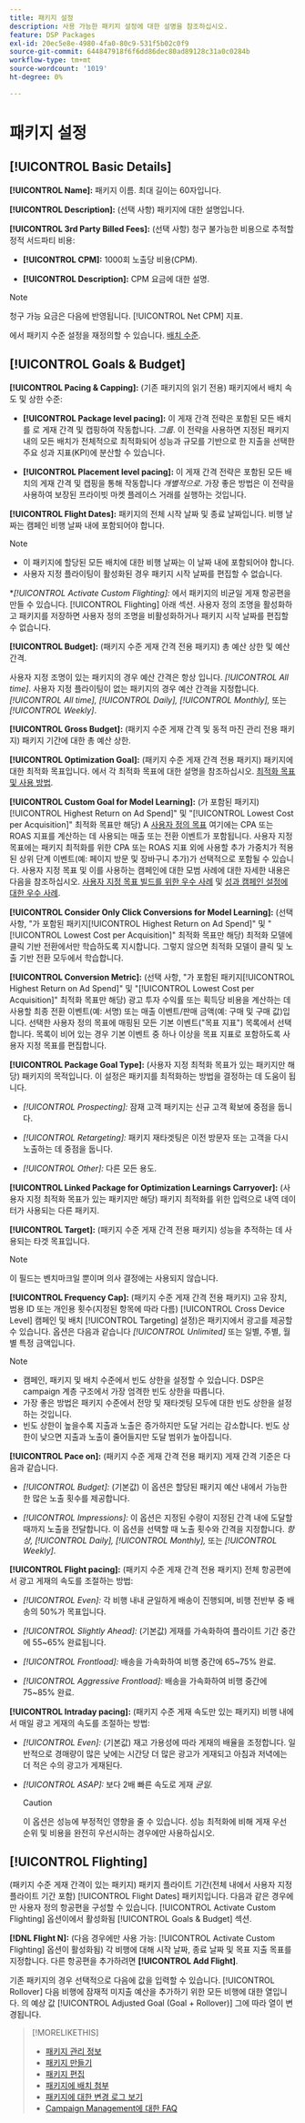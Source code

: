 ```yaml
---
title: 패키지 설정
description: 사용 가능한 패키지 설정에 대한 설명을 참조하십시오.
feature: DSP Packages
exl-id: 20ec5e8e-4980-4fa0-80c9-531f5b02c0f9
source-git-commit: 644847918f6f6dd86dec80ad89128c31a0c0284b
workflow-type: tm+mt
source-wordcount: '1019'
ht-degree: 0%

---
```


# 패키지 설정

## [!UICONTROL Basic Details]

**[!UICONTROL Name]:** 패키지 이름. 최대 길이는 60자입니다.

**[!UICONTROL Description]:** (선택 사항) 패키지에 대한 설명입니다.

**[!UICONTROL 3rd Party Billed Fees]:** (선택 사항) 청구 불가능한 비용으로 추적할 정적 서드파티 비용:

* **[!UICONTROL CPM]:** 1000회 노출당 비용(CPM).

* **[!UICONTROL Description]:** CPM 요금에 대한 설명.

>[!NOTE]
>
>청구 가능 요금은 다음에 반영됩니다. [!UICONTROL Net CPM] 지표.

에서 패키지 수준 설정을 재정의할 수 있습니다. [배치 수준](/help/dsp/campaign-management/placements/placement-settings.md).

## [!UICONTROL Goals & Budget]

**[!UICONTROL Pacing & Capping]:** (기존 패키지의 읽기 전용) 패키지에서 배치 속도 및 상한 수준:

* **[!UICONTROL Package level pacing]:** 이 게재 간격 전략은 포함된 모든 배치를 로 게재 간격 및 캡핑하여 작동합니다. *그룹*. 이 전략을 사용하면 지정된 패키지 내의 모든 배치가 전체적으로 최적화되어 성능과 규모를 기반으로 한 지출을 선택한 주요 성과 지표(KPI)에 분산할 수 있습니다.

* **[!UICONTROL Placement level pacing]:**  이 게재 간격 전략은 포함된 모든 배치의 게재 간격 및 캡핑을 통해 작동합니다 *개별적으로*. 가장 좋은 방법은 이 전략을 사용하여 보장된 프라이빗 마켓 플레이스 거래를 실행하는 것입니다.

**[!UICONTROL Flight Dates]:** 패키지의 전체 시작 날짜 및 종료 날짜입니다. 비행 날짜는 캠페인 비행 날짜 내에 포함되어야 합니다.

>[!NOTE]
>
>* 이 패키지에 할당된 모든 배치에 대한 비행 날짜는 이 날짜 내에 포함되어야 합니다.
> * 사용자 지정 플라이팅이 활성화된 경우 패키지 시작 날짜를 편집할 수 없습니다.

**[!UICONTROL *Activate Custom Flighting]:** 에서 패키지의 비균일 게재 항공편을 만들 수 있습니다. [!UICONTROL Flighting] 아래 섹션. 사용자 정의 조명을 활성화하고 패키지를 저장하면 사용자 정의 조명을 비활성화하거나 패키지 시작 날짜를 편집할 수 없습니다.

**[!UICONTROL Budget]:** (패키지 수준 게재 간격 전용 패키지) 총 예산 상한 및 예산 간격.

사용자 지정 조명이 있는 패키지의 경우 예산 간격은 항상 입니다. *[!UICONTROL All time]*. 사용자 지정 플라이팅이 없는 패키지의 경우 예산 간격을 지정합니다. *[!UICONTROL All time],* *[!UICONTROL Daily],* *[!UICONTROL Monthly],* 또는 *[!UICONTROL Weekly]*.

**[!UICONTROL Gross Budget]:** (패키지 수준 게재 간격 및 동적 마진 관리 전용 패키지) 패키지 기간에 대한 총 예산 상한.

**[!UICONTROL Optimization Goal]:** (패키지 수준 게재 간격 전용 패키지) 패키지에 대한 최적화 목표입니다. 에서 각 최적화 목표에 대한 설명을 참조하십시오. [최적화 목표 및 사용 방법](/help/dsp/optimization/optimization-goals.md).

**[!UICONTROL Custom Goal for Model Learning]:** (가 포함된 패키지)[!UICONTROL Highest Return on Ad Spend]&quot; 및 &quot;[!UICONTROL Lowest Cost per Acquisition]&quot; 최적화 목표만 해당) A [사용자 정의 목표](/help/dsp/optimization/custom-goal.md) 여기에는 CPA 또는 ROAS 지표를 계산하는 데 사용되는 매출 또는 전환 이벤트가 포함됩니다. 사용자 지정 목표에는 패키지 최적화를 위한 CPA 또는 ROAS 지표 외에 사용할 추가 가중치가 적용된 상위 단계 이벤트(예: 페이지 방문 및 장바구니 추가)가 선택적으로 포함될 수 있습니다. 사용자 지정 목표 및 이를 사용하는 캠페인에 대한 모범 사례에 대한 자세한 내용은 다음을 참조하십시오. [사용자 지정 목표 빌드를 위한 우수 사례](/help/dsp/optimization/custom-goal.md#custom-goal-best-practices) 및 [성과 캠페인 설정에 대한 우수 사례](/help/dsp/optimization/campaign-best-practices-performance.md).<!-- At some point, all of the objectives will be prefixed with "ADSP " -->

**[!UICONTROL Consider Only Click Conversions for Model Learning]:** (선택 사항, &quot;가 포함된 패키지[!UICONTROL Highest Return on Ad Spend]&quot; 및 &quot;[!UICONTROL Lowest Cost per Acquisition]&quot; 최적화 목표만 해당) 최적화 모델에 클릭 기반 전환에서만 학습하도록 지시합니다. 그렇지 않으면 최적화 모델이 클릭 및 노출 기반 전환 모두에서 학습합니다.

**[!UICONTROL Conversion Metric]:** (선택 사항, &quot;가 포함된 패키지[!UICONTROL Highest Return on Ad Spend]&quot; 및 &quot;[!UICONTROL Lowest Cost per Acquisition]&quot; 최적화 목표만 해당) 광고 투자 수익률 또는 획득당 비용을 계산하는 데 사용할 최종 전환 이벤트(예: 서명) 또는 매출 이벤트/판매 금액(예: 구매 및 구매 값)입니다. 선택한 사용자 정의 목표에 매핑된 모든 기본 이벤트(&quot;목표 지표&quot;) 목록에서 선택합니다. 목록이 비어 있는 경우 기본 이벤트 중 하나 이상을 목표 지표로 포함하도록 사용자 지정 목표를 편집합니다.

**[!UICONTROL Package Goal Type]:** (사용자 지정 최적화 목표가 있는 패키지만 해당) 패키지의 목적입니다. 이 설정은 패키지를 최적화하는 방법을 결정하는 데 도움이 됩니다.

* *[!UICONTROL Prospecting]:* 잠재 고객 패키지는 신규 고객 확보에 중점을 둡니다.

* *[!UICONTROL Retargeting]:* 패키지 재타겟팅은 이전 방문자 또는 고객을 다시 노출하는 데 중점을 둡니다.

* *[!UICONTROL Other]:* 다른 모든 용도.

**[!UICONTROL Linked Package for Optimization Learnings Carryover]:** (사용자 지정 최적화 목표가 있는 패키지만 해당) 패키지 최적화를 위한 입력으로 내역 데이터가 사용되는 다른 패키지.

**[!UICONTROL Target]:** (패키지 수준 게재 간격 전용 패키지) 성능을 추적하는 데 사용되는 타겟 목표입니다.

>[!NOTE]
>
>이 필드는 벤치마크일 뿐이며 의사 결정에는 사용되지 않습니다.

**[!UICONTROL Frequency Cap]:** (패키지 수준 게재 간격 전용 패키지) 고유 장치, 범용 ID 또는 개인용 횟수(지정된 항목에 따라 다름) [!UICONTROL Cross Device Level] 캠페인 및 배치 [!UICONTROL Targeting] 설정)은 패키지에서 광고를 제공할 수 있습니다. 옵션은 다음과 같습니다 *[!UICONTROL Unlimited]* 또는 일별, 주별, 월별 특정 금액입니다.

>[!NOTE]
>
>* 캠페인, 패키지 및 배치 수준에서 빈도 상한을 설정할 수 있습니다. DSP은 campaign 계층 구조에서 가장 엄격한 빈도 상한을 따릅니다.
>* 가장 좋은 방법은 패키지 수준에서 전망 및 재타겟팅 모두에 대한 빈도 상한을 설정하는 것입니다.
> * 빈도 상한이 높을수록 지출과 노출은 증가하지만 도달 거리는 감소합니다. 빈도 상한이 낮으면 지출과 노출이 줄어들지만 도달 범위가 높아집니다.

**[!UICONTROL Pace on]:** (패키지 수준 게재 간격 전용 패키지) 게재 간격 기준은 다음과 같습니다.

* *[!UICONTROL Budget]:* (기본값) 이 옵션은 할당된 패키지 예산 내에서 가능한 한 많은 노출 횟수를 제공합니다.

* *[!UICONTROL Impressions]:* 이 옵션은 지정된 수량이 지정된 간격 내에 도달할 때까지 노출을 전달합니다. 이 옵션을 선택할 때 노출 횟수와 간격을 지정합니다. *항상,* *[!UICONTROL Daily],* *[!UICONTROL Monthly],* 또는 *[!UICONTROL Weekly]*.

**[!UICONTROL Flight pacing]:** (패키지 수준 게재 간격 전용 패키지) 전체 항공편에서 광고 게재의 속도를 조절하는 방법:

* *[!UICONTROL Even]:* 각 비행 내내 균일하게 배송이 진행되며, 비행 전반부 중 배송의 50%가 목표입니다.

* *[!UICONTROL Slightly Ahead]:* (기본값) 게재를 가속화하여 플라이트 기간 중간에 55~65% 완료됩니다.

* *[!UICONTROL Frontload]:* 배송을 가속화하여 비행 중간에 65~75% 완료.

* *[!UICONTROL Aggressive Frontload]:* 배송을 가속화하여 비행 중간에 75~85% 완료.

**[!UICONTROL Intraday pacing]:** (패키지 수준 게재 속도만 있는 패키지) 비행 내에서 매일 광고 게재의 속도를 조절하는 방법:

* *[!UICONTROL Even]:* (기본값) 재고 가용성에 따라 게재의 배율을 조정합니다. 일반적으로 경매량이 많은 낮에는 시간당 더 많은 광고가 게재되고 아침과 저녁에는 더 적은 수의 광고가 게재된다.

* *[!UICONTROL ASAP]:* 보다 2배 빠른 속도로 게재 *균일*.

  >[!CAUTION]
  >
  >이 옵션은 성능에 부정적인 영향을 줄 수 있습니다. 성능 최적화에 비해 게재 우선 순위 및 비용을 완전히 우선시하는 경우에만 사용하십시오.

## [!UICONTROL Flighting]

(패키지 수준 게재 간격이 있는 패키지) 패키지 플라이트 기간(전체 내에서 사용자 지정 플라이트 기간 포함) [!UICONTROL Flight Dates] 패키지입니다. 다음과 같은 경우에만 사용자 정의 항공편을 구성할 수 있습니다. [!UICONTROL Activate Custom Flighting] 옵션이에서 활성화됨 [!UICONTROL Goals & Budget] 섹션.

**[!DNL Flight N]:** (다음 경우에만 사용 가능: [!UICONTROL Activate Custom Flighting] 옵션이 활성화됨) 각 비행에 대해 시작 날짜, 종료 날짜 및 목표 지출 목표를 지정합니다. 다른 항공편을 추가하려면 **[!UICONTROL Add Flight]**.

기존 패키지의 경우 선택적으로 다음에 값을 입력할 수 있습니다. [!UICONTROL Rollover] 다음 비행에 잠재적 미지출 예산을 추가하기 위한 모든 비행에 대한 열입니다. 의 예상 값 [!UICONTROL Adjusted Goal (Goal + Rollover)] 그에 따라 열이 변경됩니다.<!-- clarify usage -->

>[!MORELIKETHIS]
>
>* [패키지 관리 정보](package-about.md)
>* [패키지 만들기](package-create.md)
>* [패키지 편집](package-edit.md)
>* [패키지에 배치 첨부](package-attach-placement.md)
>* [패키지에 대한 변경 로그 보기](package-change-log.md)
>* [Campaign Management에 대한 FAQ](/help/dsp/campaign-management/faq-campaign-management.md)
